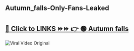 
 ## Autumn_falls-Only-Fans-Leaked

# <h2><a href="https://clipsfans.com/Autumn_falls&ref=git">🔗 Click to LINKS ⏩⏩ 👉 🟢 Autumn falls </a></h2>

<a href="https://clipsfans.com/Autumn_falls&ref=git" rel="nofollow" data-target="animated-image.originalLink"><img src="https://i.ibb.co.com/xMMVF88/686577567.gif" alt="Viral Video Original" style="max-width: 100%; display: inline-block;" data-target="animated-image.originalImage"></a>
